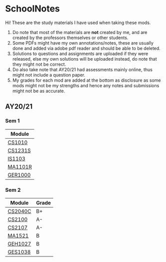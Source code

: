 # SchoolNotes #

Hi! These are the study materials I have used when taking these mods.
1. Do note that most of the materials are **not** created by me, and are created by the professors themselves or other students.
2. Some PDFs might have my own annotations/notes, these are usually done and added via adobe pdf reader and should be able to be deleted.
3. Solutions to questions and assignments are uploaded if they were released, else my own solutions will be uploaded instead, do note that they might not be correct.
4. Do also take note that AY20/21 had assessments mainly online, thus might not include a question paper.
5. My grades for each mod are added at the bottom as disclosure as some mods might not be my strengths and hence any notes and submissions might not be as accurate.

## AY20/21 ##
 ### Sem 1 ###
  Module |
  ------ |
  [CS1010](https://github.com/Nnythingy/SchoolNotes/tree/main/cs1010) |
  [CS1231S](https://github.com/Nnythingy/SchoolNotes/tree/main/cs1231S) |
  [IS1103](https://github.com/Nnythingy/SchoolNotes/tree/main/IS1103) |
  [MA1101R](https://github.com/Nnythingy/SchoolNotes/tree/main/MA1101R) |
  [GER1000](https://github.com/Nnythingy/SchoolNotes/tree/main/GER1000) |
 ### Sem 2 ###
  Module | Grade
  ------ | ------
  [CS2040C](https://github.com/Nnythingy/SchoolNotes/tree/main/cs2040C) | B+
  [CS2100](https://github.com/Nnythingy/SchoolNotes/tree/main/cs2100) | A-
  [CS2107](https://github.com/Nnythingy/SchoolNotes/tree/main/cs2107) | A-
  [MA1521](https://github.com/Nnythingy/SchoolNotes/tree/main/MA1521) | B
  [GEH1027](https://github.com/Nnythingy/SchoolNotes/tree/main/GEH1027) | B
  [GES1038](https://github.com/Nnythingy/SchoolNotes/tree/main/GES1038) | B
  

